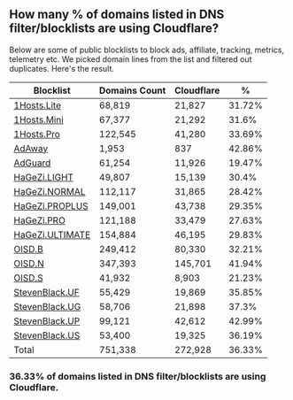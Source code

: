 ## How many % of domains listed in DNS filter/blocklists are using Cloudflare?


Below are some of public blocklists to block ads, affiliate, tracking, metrics, telemetry etc.
We picked domain lines from the list and filtered out duplicates.
Here's the result.


| Blocklist | Domains Count | Cloudflare | % |
| --- | --- | --- | --- |
| [1Hosts.Lite](https://raw.githubusercontent.com/badmojr/1Hosts/master/Lite/hosts.win) | 68,819 | 21,827 | 31.72% |
| [1Hosts.Mini](https://raw.githubusercontent.com/badmojr/1Hosts/master/mini/hosts.win) | 67,377 | 21,292 | 31.6% |
| [1Hosts.Pro](https://raw.githubusercontent.com/badmojr/1Hosts/master/Pro/hosts.win) | 122,545 | 41,280 | 33.69% |
| [AdAway](https://raw.githubusercontent.com/AdAway/adaway.github.io/master/hosts.txt) | 1,953 | 837 | 42.86% |
| [AdGuard](https://adguardteam.github.io/AdGuardSDNSFilter/Filters/filter.txt) | 61,254 | 11,926 | 19.47% |
| [HaGeZi.LIGHT](https://raw.githubusercontent.com/hagezi/dns-blocklists/main/hosts/light.txt) | 49,807 | 15,139 | 30.4% |
| [HaGeZi.NORMAL](https://raw.githubusercontent.com/hagezi/dns-blocklists/main/hosts/multi.txt) | 112,117 | 31,865 | 28.42% |
| [HaGeZi.PROPLUS](https://raw.githubusercontent.com/hagezi/dns-blocklists/main/hosts/pro.plus.txt) | 149,001 | 43,738 | 29.35% |
| [HaGeZi.PRO](https://raw.githubusercontent.com/hagezi/dns-blocklists/main/hosts/pro.txt) | 121,188 | 33,479 | 27.63% |
| [HaGeZi.ULTIMATE](https://raw.githubusercontent.com/hagezi/dns-blocklists/main/hosts/ultimate.txt) | 154,884 | 46,195 | 29.83% |
| [OISD.B](https://big.oisd.nl/dnsmasq) | 249,412 | 80,330 | 32.21% |
| [OISD.N](https://nsfw.oisd.nl/dnsmasq) | 347,393 | 145,701 | 41.94% |
| [OISD.S](https://small.oisd.nl/dnsmasq) | 41,932 | 8,903 | 21.23% |
| [StevenBlack.UF](https://raw.githubusercontent.com/StevenBlack/hosts/master/alternates/fakenews/hosts) | 55,429 | 19,869 | 35.85% |
| [StevenBlack.UG](https://raw.githubusercontent.com/StevenBlack/hosts/master/alternates/gambling/hosts) | 58,706 | 21,898 | 37.3% |
| [StevenBlack.UP](https://raw.githubusercontent.com/StevenBlack/hosts/master/alternates/porn/hosts) | 99,121 | 42,612 | 42.99% |
| [StevenBlack.US](https://raw.githubusercontent.com/StevenBlack/hosts/master/alternates/social/hosts) | 53,400 | 19,325 | 36.19% |
| Total | 751,338 | 272,928 | 36.33% |


### 36.33% of domains listed in DNS filter/blocklists are using Cloudflare.
